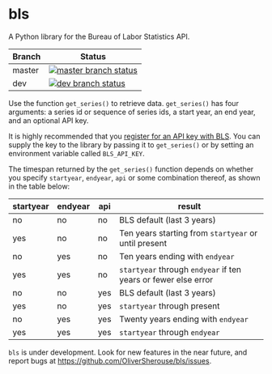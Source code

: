 # bls

A Python library for the Bureau of Labor Statistics API.

| Branch | Status                                                                                                                                                                                               |
| ------ | ---------------------------------------------------------------------------------------------------------------------------------------------------------------------------------------------------- |
| master | [![master branch status](https://github.com/OliverSherouse/bls/workflows/Tests/badge.svg?branch=master)](https://github.com/OliverSherouse/bls/actions?query=workflow%3A%22Tests%22+branch%3Amaster) |
| dev    | [![dev branch status](https://github.com/OliverSherouse/bls/workflows/Tests/badge.svg?branch=dev)](https://github.com/OliverSherouse/bls/actions?query=workflow%3A%22Tests%22+branch%3Adev)          |

Use the function `get_series()` to retrieve data. `get_series()` has four
arguments: a series id or sequence of series ids, a start year, an end year, and
an optional API key.

It is highly recommended that you [register for an API key with
BLS](https://data.bls.gov/registrationEngine/). You can supply the key to the
library by passing it to `get_series()` or by setting an environment variable
called `BLS_API_KEY`.

The timespan returned by the `get_series()` function depends on whether you
specify `startyear`, `endyear`, `api` or some combination thereof, as shown in
the table below:

| startyear | endyear | api | result                                                         |
| --------- | ------- | --- | -------------------------------------------------------------- |
| no        | no      | no  | BLS default (last 3 years)                                     |
| yes       | no      | no  | Ten years starting from `startyear` or until present           |
| no        | yes     | no  | Ten years ending with `endyear`                                |
| yes       | yes     | no  | `startyear` through `endyear` if ten years or fewer else error |
| no        | no      | yes | BLS default (last 3 years)                                     |
| yes       | no      | yes | `startyear` through present                                    |
| no        | yes     | yes | Twenty years ending with `endyear`                             |
| yes       | yes     | yes | `startyear` through `endyear`                                  |

`bls` is under development. Look for new features in the near future, and report
bugs at <https://github.com/OliverSherouse/bls/issues>.
